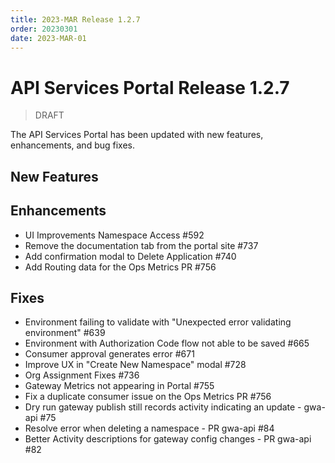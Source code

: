 ```yaml
---
title: 2023-MAR Release 1.2.7
order: 20230301
date: 2023-MAR-01
---
```


# API Services Portal Release 1.2.7

>
> DRAFT
>

The API Services Portal has been updated with new features, enhancements, and bug fixes.

## New Features

## Enhancements

- UI Improvements Namespace Access #592
- Remove the documentation tab from the portal site #737
- Add confirmation modal to Delete Application #740
- Add Routing data for the Ops Metrics PR #756

## Fixes

- Environment failing to validate with "Unexpected error validating environment" #639
- Environment with Authorization Code flow not able to be saved #665
- Consumer approval generates error #671
- Improve UX in "Create New Namespace" modal #728
- Org Assignment Fixes #736
- Gateway Metrics not appearing in Portal #755
- Fix a duplicate consumer issue on the Ops Metrics PR #756
- Dry run gateway publish still records activity indicating an update - gwa-api #75
- Resolve error when deleting a namespace - PR gwa-api #84
- Better Activity descriptions for gateway config changes - PR gwa-api #82

